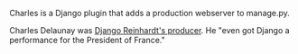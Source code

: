 Charles is a Django plugin that adds a production webserver to manage.py.

Charles Delaunay was [Django Reinhardt's producer](http://www.hotclub.co.uk/gypsyworld/index.php?title=Charles_Delaunay). He "even got Django a performance for the President of France."